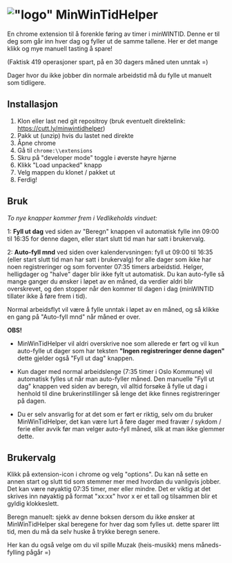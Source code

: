 # !["logo"](https://github.com/ivaruf/MinWinTidHelper/blob/master/owl-head.png?raw=true) MinWinTidHelper
En chrome extension til å forenkle føring av timer i minWINTID. Denne er til deg som går inn hver dag og fyller ut de samme tallene. Her er det mange klikk og mye manuell tasting å spare!

(Faktisk 419 operasjoner spart, på en 30 dagers måned uten unntak =)

Dager hvor du ikke jobber din normale arbeidstid må du fylle ut manuelt som tidligere.

## Installasjon
1. Klon eller last ned git repositroy (bruk eventuelt direktelink: https://cutt.ly/minwintidhelper)
2. Pakk ut (unzip) hvis du lastet ned direkte
3. Åpne chrome
4. Gå til  ```chrome:\\extensions```
5. Skru på "developer mode" toggle i øverste høyre hjørne
6. Klikk "Load unpacked" knapp
7. Velg mappen du klonet / pakket ut
8. Ferdig!

## Bruk
*To nye knapper kommer frem i Vedlikeholds vinduet:*

1: **Fyll ut dag** ved siden av "Beregn" knappen vil automatisk fylle inn 09:00 til 16:35 for denne dagen, eller start slutt tid man har satt i brukervalg.

2: **Auto-fyll mnd** ved siden over kalendervsningen: fyll ut 09:00 til 16:35 (eller start slutt tid man har satt i brukervalg) for alle dager som ikke har noen registreringer og som forventer 07:35 timers arbeidstid. Helger, helligdager og "halve" dager blir ikke fylt ut automatisk.
Du kan auto-fylle så mange ganger du ønsker i løpet av en måned, da verdier aldri blir overskrevet, og den stopper når den kommer til dagen i dag (minWINTID tillater ikke å føre frem i tid).

Normal arbeidsflyt vil være å fylle unntak i løpet av en måned, og så klikke en gang på "Auto-fyll mnd" når måned er over.


**OBS!**

* MinWinTidHelper vil aldri overskrive noe som allerede er ført og vil kun auto-fylle ut dager som har teksten __"Ingen registreringer denne dagen"__ dette gjelder også "Fyll ut dag" knappen.

* Kun dager med normal arbeidslenge (7:35 timer i Oslo Kommune) vil automatisk fylles ut når man auto-fyller måned. Den manuelle "Fyll ut dag" knappen ved siden av beregn, vil alltid forsøke å fylle ut dag i henhold til dine brukerinstillinger så lenge det ikke finnes registreringer på dagen.

* Du er selv ansvarlig for at det som er ført er riktig, selv om du bruker MinWinTidHelper, det kan være lurt å føre dager med fravær / sykdom / ferie eller avvik før man velger auto-fyll måned, slik at man ikke glemmer dette.

## Brukervalg
Klikk på extension-icon i chrome og velg "options". Du kan nå sette en annen start og slutt tid som stemmer mer med hvordan du vanligvis jobber. Det kan være nøyaktig 07:35 timer, mer eller mindre. Det er viktig at det skrives inn nøyaktig på format "xx:xx" hvor x er et tall og tilsammen blir et gyldig klokkeslett.

Beregn manuelt: sjekk av denne boksen dersom du ikke ønsker at MinWinTidHelper skal beregene for hver dag som fylles ut.
dette sparer litt tid, men du må da selv huske å trykke beregn senere.

Her kan du også velge om du vil spille Muzak (heis-musikk) mens måneds-fylling pågår =)
